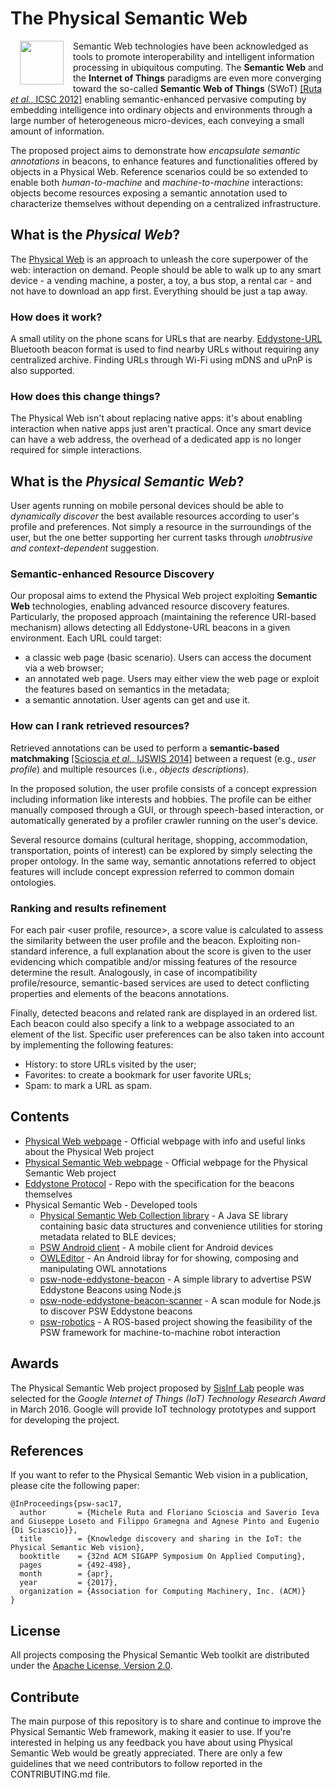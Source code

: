 # The Physical Semantic Web

<img align="left" src="http://sisinflab.poliba.it/swottools/physicalweb/img/spw.png" hspace="15" width="70px" style="float: left">

Semantic Web technologies have been acknowledged as tools to promote interoperability and intelligent information processing in ubiquitous computing. The **Semantic Web** and the **Internet of Things** paradigms are even more converging toward the so-called **Semantic Web of Things** (SWoT) [[Ruta *et al.*, ICSC 2012]](http://sisinflab.poliba.it/publications/2012/RSD12/) enabling semantic-enhanced pervasive computing by embedding intelligence into ordinary objects and environments through a large number of heterogeneous micro-devices, each conveying a small amount of information.	

The proposed project aims to demonstrate how *encapsulate semantic annotations* in beacons, to enhance features and functionalities offered by objects in a Physical Web. Reference scenarios could be so extended to enable both *human-to-machine* and *machine-to-machine* interactions: objects become resources exposing a semantic annotation used to characterize themselves without depending on a centralized infrastructure.

## What is the *Physical Web*?

The [Physical Web](https://google.github.io/physical-web/) is an approach to unleash the core superpower of the web: interaction on demand. People should be able to walk up to any smart device - a vending machine, a poster, a toy, a bus stop, a rental car - and not have to download an app first. Everything should be just a tap away. 

### How does it work? 
A small utility on the phone scans for URLs that are nearby. [Eddystone-URL](https://github.com/google/eddystone) Bluetooth beacon format is used to find nearby URLs without requiring any centralized archive. Finding URLs through Wi-Fi using mDNS and uPnP is also supported.	

### How does this change things? 
The Physical Web isn't about replacing native apps: it's about enabling interaction when native apps just aren't practical. Once any smart device can have a web address, the overhead of a dedicated app is no longer required for simple interactions.

## What is the *Physical Semantic Web*?

User agents running on mobile personal devices should be able to *dynamically discover* the best available resources according to user's profile and preferences. Not simply a resource in the surroundings of the user, but the one better supporting her current tasks through *unobtrusive and context-dependent* suggestion.

### Semantic-enhanced Resource Discovery
Our proposal aims to extend the Physical Web project exploiting **Semantic Web** technologies, enabling advanced resource discovery features. Particularly, the proposed approach (maintaining the reference URI-based mechanism) allows detecting all Eddystone-URL beacons in a given environment. Each URL could target:

- a classic web page (basic scenario). Users can access the document via a web browser;
- an annotated web page. Users may either view the web page or exploit the features based on semantics in the metadata;
- a semantic annotation. User agents can get and use it.

### How can I rank retrieved resources? 
Retrieved annotations can be used to perform a **semantic-based matchmaking** [[Scioscia *et al.*, IJSWIS 2014]](http://sisinflab.poliba.it/publications/2014/SRLGIPD14/) between a request (e.g., *user profile*) and multiple resources (i.e., *objects descriptions*). 

In the proposed solution, the user profile consists of a concept expression including information like interests and hobbies. The profile can be either manually composed through a GUI, or through speech-based interaction, or automatically generated by a profiler crawler running on the user's device.

Several resource domains (cultural heritage, shopping, accommodation, transportation, points of interest) can be explored by simply selecting the proper ontology. In the same way, semantic annotations referred to object features will include concept expression referred to common domain ontologies. 

### Ranking and results refinement
For each pair <user profile, resource>, a score value is calculated to assess the similarity between the user profile and the beacon.	Exploiting non-standard inference, a full explanation about the score is given to the user evidencing which compatible and/or missing features of the resource determine the result. Analogously, in case of incompatibility profile/resource, semantic-based services are used to detect conflicting properties and elements of the beacons annotations.

Finally, detected beacons and related rank are displayed in an ordered list. Each beacon could also specify a link to a webpage associated to an element of the list. Specific user preferences can be also taken into account by implementing the following features:

- History: to store URLs visited by the user;
- Favorites: to create a bookmark for user favorite URLs;
- Spam: to mark a URL as spam.

## Contents
* [Physical Web webpage](https://google.github.io/physical-web/) - Official webpage with info and useful links about the Physical Web project
* [Physical Semantic Web webpage](http://sisinflab.poliba.it/swottools/physicalweb/) - Official webpage for the Physical Semantic Web project
* [Eddystone Protocol](https://github.com/google/eddystone) - Repo with the specification for the beacons themselves
* Physical Semantic Web - Developed tools
	* [Physical Semantic Web Collection library](java/libs) - A Java SE library containing basic data structures and convenience utilities for storing metadata related to BLE devices;
    * [PSW Android client](android/PhysicalWeb) - A mobile client for Android devices    
    * [OWLEditor](android/OwlEditor) - An Android libray for for showing, composing and manipulating OWL annotations
    * [psw-node-eddystone-beacon](https://github.com/sisinflab-swot/psw-node-eddystone-beacon) - A simple library to advertise PSW Eddystone Beacons using Node.js
    * [psw-node-eddystone-beacon-scanner](https://github.com/sisinflab-swot/psw-node-eddystone-beacon-scanner) - A scan module for Node.js to discover PSW Eddystone beacons
    * [psw-robotics](https://github.com/sisinflab-swot/psw-robotics) - A ROS-based project showing the feasibility of the PSW framework for machine-to-machine robot interaction


## Awards

The Physical Semantic Web project proposed by [SisInf Lab](http://sisinflab.poliba.it/) people was selected for the *Google Internet of Things (IoT) Technology Research Award* in March 2016. Google will provide IoT technology prototypes and support for developing the project.

## References

If you want to refer to the Physical Semantic Web vision in a publication, please cite the following paper:

```
@InProceedings{psw-sac17,
  author       = {Michele Ruta and Floriano Scioscia and Saverio Ieva and Giuseppe Loseto and Filippo Gramegna and Agnese Pinto and Eugenio {Di Sciascio}},
  title        = {Knowledge discovery and sharing in the IoT: the Physical Semantic Web vision},
  booktitle    = {32nd ACM SIGAPP Symposium On Applied Computing},
  pages        = {492-498},
  month        = {apr},
  year         = {2017},
  organization = {Association for Computing Machinery, Inc. (ACM)}
}
```

## License

All projects composing the Physical Semantic Web toolkit are distributed under the [Apache License, Version 2.0](http://www.apache.org/licenses/LICENSE-2.0).

## Contribute
The main purpose of this repository is to share and continue to improve the Physical Semantic Web framework, making it easier to use. If you're interested in helping us any feedback you have about using Physical Semantic Web would be greatly appreciated. There are only a few guidelines that we need contributors to follow reported in the CONTRIBUTING.md file.